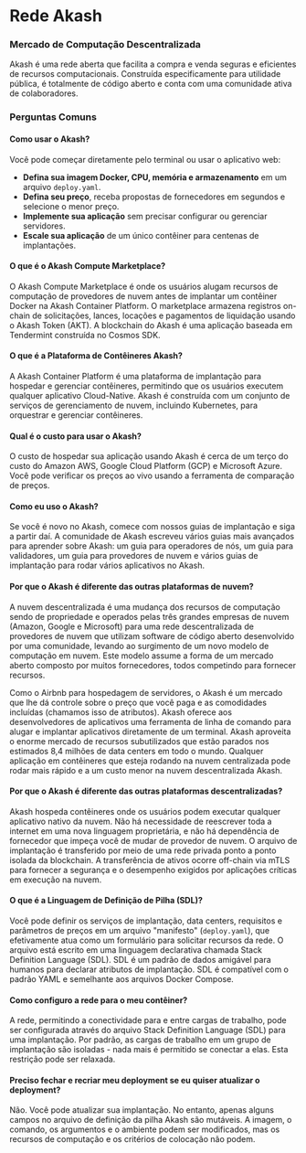 # Rede Akash

### Mercado de Computação Descentralizada

Akash é uma rede aberta que facilita a compra e venda seguras e eficientes de recursos computacionais. Construída especificamente para utilidade pública, é totalmente de código aberto e conta com uma comunidade ativa de colaboradores.

### Perguntas Comuns

#### Como usar o Akash?
Você pode começar diretamente pelo terminal ou usar o aplicativo web:
- **Defina sua imagem Docker, CPU, memória e armazenamento** em um arquivo `deploy.yaml`.
- **Defina seu preço**, receba propostas de fornecedores em segundos e selecione o menor preço.
- **Implemente sua aplicação** sem precisar configurar ou gerenciar servidores.
- **Escale sua aplicação** de um único contêiner para centenas de implantações.

#### O que é o Akash Compute Marketplace?
O Akash Compute Marketplace é onde os usuários alugam recursos de computação de provedores de nuvem antes de implantar um contêiner Docker na Akash Container Platform. O marketplace armazena registros on-chain de solicitações, lances, locações e pagamentos de liquidação usando o Akash Token (AKT). A blockchain do Akash é uma aplicação baseada em Tendermint construída no Cosmos SDK.

#### O que é a Plataforma de Contêineres Akash?
A Akash Container Platform é uma plataforma de implantação para hospedar e gerenciar contêineres, permitindo que os usuários executem qualquer aplicativo Cloud-Native. Akash é construída com um conjunto de serviços de gerenciamento de nuvem, incluindo Kubernetes, para orquestrar e gerenciar contêineres.

#### Qual é o custo para usar o Akash?
O custo de hospedar sua aplicação usando Akash é cerca de um terço do custo do Amazon AWS, Google Cloud Platform (GCP) e Microsoft Azure. Você pode verificar os preços ao vivo usando a ferramenta de comparação de preços.

#### Como eu uso o Akash?
Se você é novo no Akash, comece com nossos guias de implantação e siga a partir daí. A comunidade de Akash escreveu vários guias mais avançados para aprender sobre Akash: um guia para operadores de nós, um guia para validadores, um guia para provedores de nuvem e vários guias de implantação para rodar vários aplicativos no Akash.

#### Por que o Akash é diferente das outras plataformas de nuvem?
A nuvem descentralizada é uma mudança dos recursos de computação sendo de propriedade e operados pelas três grandes empresas de nuvem (Amazon, Google e Microsoft) para uma rede descentralizada de provedores de nuvem que utilizam software de código aberto desenvolvido por uma comunidade, levando ao surgimento de um novo modelo de computação em nuvem. Este modelo assume a forma de um mercado aberto composto por muitos fornecedores, todos competindo para fornecer recursos.

Como o Airbnb para hospedagem de servidores, o Akash é um mercado que lhe dá controle sobre o preço que você paga e as comodidades incluídas (chamamos isso de atributos). Akash oferece aos desenvolvedores de aplicativos uma ferramenta de linha de comando para alugar e implantar aplicativos diretamente de um terminal. Akash aproveita o enorme mercado de recursos subutilizados que estão parados nos estimados 8,4 milhões de data centers em todo o mundo. Qualquer aplicação em contêineres que esteja rodando na nuvem centralizada pode rodar mais rápido e a um custo menor na nuvem descentralizada Akash.

#### Por que o Akash é diferente das outras plataformas descentralizadas?
Akash hospeda contêineres onde os usuários podem executar qualquer aplicativo nativo da nuvem. Não há necessidade de reescrever toda a internet em uma nova linguagem proprietária, e não há dependência de fornecedor que impeça você de mudar de provedor de nuvem. O arquivo de implantação é transferido por meio de uma rede privada ponto a ponto isolada da blockchain. A transferência de ativos ocorre off-chain via mTLS para fornecer a segurança e o desempenho exigidos por aplicações críticas em execução na nuvem.

#### O que é a Linguagem de Definição de Pilha (SDL)?
Você pode definir os serviços de implantação, data centers, requisitos e parâmetros de preços em um arquivo "manifesto" (`deploy.yaml`), que efetivamente atua como um formulário para solicitar recursos da rede. O arquivo está escrito em uma linguagem declarativa chamada Stack Definition Language (SDL). SDL é um padrão de dados amigável para humanos para declarar atributos de implantação. SDL é compatível com o padrão YAML e semelhante aos arquivos Docker Compose.

#### Como configuro a rede para o meu contêiner?
A rede, permitindo a conectividade para e entre cargas de trabalho, pode ser configurada através do arquivo Stack Definition Language (SDL) para uma implantação. Por padrão, as cargas de trabalho em um grupo de implantação são isoladas - nada mais é permitido se conectar a elas. Esta restrição pode ser relaxada.

#### Preciso fechar e recriar meu deployment se eu quiser atualizar o deployment?
Não. Você pode atualizar sua implantação. No entanto, apenas alguns campos no arquivo de definição da pilha Akash são mutáveis. A imagem, o comando, os argumentos e o ambiente podem ser modificados, mas os recursos de computação e os critérios de colocação não podem.



